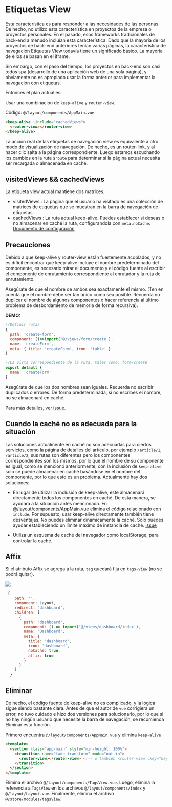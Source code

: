 # Etiquetas View

Esta característica es para responder a las necesidades de las personas. De hecho, no utilizo esta característica en proyectos de la empresa o proyectos personales. En el pasado, esos frameworks tradicionales de back-end a menudo incluían esta característica. Dado que la mayoría de los proyectos de back-end anteriores tenían varias páginas, la característica de navegación Etiquetas View todavía tiene un significado básico. La mayoría de ellos se basan en el iframe.

Sin embargo, con el paso del tiempo, los proyectos en back-end son casi todos spa (desarrollo de una aplicación web de una sola página), y obviamente no es apropiado usar la forma anterior para implementar la navegación con etiquetas.

Entonces el plan actual es:

Usar una combinación de `keep-alive` y `router-view`.

Código: `@/layout/components/AppMain.vue`

```html
<keep-alive :include="cachedViews">
  <router-view></router-view>
</keep-alive>
```

La acción real de las etiquetas de navegación view es equivalente a otro modo de visualización de navegación. De hecho, es un router-link, y al hacer clic salta a la página correspondiente. Luego estamos escuchando los cambios en la ruta `$route` para determinar si la página actual necesita ser recargada o almacenada en caché.

## visitedViews && cachedViews

La etiqueta view actual mantiene dos matrices.

- visitedViews : La página que el usuario ha visitado es una colección de matrices de etiquetas que se muestran en la barra de navegación de etiquetas.
- cachedViews : La ruta actual keep-alive. Puedes establecer si deseas o no almacenar en caché la ruta, configurandola con `meta.noCache`. [Documento de configuración](router-and-nav.md)

## Precauciones

Debido a que keep-alive y router-view están fuertemente acoplados, y no es difícil encontrar que keep-alive incluye el nombre predeterminado del componente, es necesario mirar el documento y el código fuente al escribir el componente de enrutamiento correspondiente al enrutador y la ruta de enrutamiento.

Asegúrate de que el nombre de ambos sea exactamente el mismo. (Ten en cuenta que el nombre debe ser tan único como sea posible. Recuerda no duplicar el nombre de algunos componentes o hacer referencia al último problema de desbordamiento de memoria de forma recursiva).

**DEMO:**

```js
//Definir rutas
{
  path: 'create-form',
  component: ()=>import('@/views/form/create'),
  name: 'createForm',
  meta: { title: 'createForm', icon: 'table' }
}
```

```js
//La vista correspondiente de la ruta. tales como: form/create
export default {
  name: 'createForm'
}
```

Asegúrate de que los dos nombres sean iguales. Recuerda no escribir duplicados o errores. De forma predeterminada, si no escribes el nombre, no se almacenará en caché.

Para más detalles, ver [issue](https://github.com/vuejs/vue/issues/6938#issuecomment-345728620).

## Cuando la caché no es adecuada para la situación

Las soluciones actualmente en caché no son adecuadas para ciertos servicios, como la página de detalles del artículo, por ejemplo `/article/1`, `/article/2`, sus rutas son diferentes pero los componentes correspondientes son los mismos, por lo que el nombre de su componente es igual, como se mencionó anteriormente, con la inclusión de `keep-alive` solo se puede almacenar en caché basándose en el nombre del componente, por lo que esto es un problema. Actualmente hay dos soluciones:

- En lugar de utilizar la inclusión de keep-alive, este almacenará directamente todos los componentes en caché. De esta manera, se ayudara a la situación antes mencionada.
  En [@/layout/components/AppMain.vue](https://github.com/PanJiaChen/vue-element-admin/blob/master/src/layout/components/AppMain.vue) elimina el código relacionado con `include`. Por supuesto, usar keep-alive directamente también tiene desventajas. No puedes eliminar dinámicamente la caché. Solo puedes ayudar estableciendo un límite máximo de instancia de caché.
  [issue](https://github.com/vuejs/vue/issues/6509)

- Utiliza un esquema de caché del navegador como localStorage, para controlar la caché.

## Affix <Badge text="v3.10.0+"/>

Si el atributo Affix se agrega a la ruta, `tag` quedará fija en `tags-view` (no se podrá quitar).

![](https://user-images.githubusercontent.com/8121621/52840303-cd5c9280-3133-11e9-928f-e2825eaab51b.png)

```js {14}
 {
    path: '',
    component: Layout,
    redirect: 'dashboard',
    children: [
      {
        path: 'dashboard',
        component: () => import('@/views/dashboard/index'),
        name: 'Dashboard',
        meta: {
          title: 'dashboard',
          icon: 'dashboard',
          noCache: true,
          affix: true
        }
      }
    ]
  }
```

## Eliminar

De hecho, el [código fuente](<(https://github.com/vuejs/vue/blob/dev/src/core/components/keep-alive.js)>) de keep-alive no es complicado, y la lógica sigue siendo bastante clara. Antes de que el autor de `vue` corrigiera un error, no tuvo cuidado e hizo dos versiones para solucionarlo, por lo que si no hay ningún usuario que necesite la barra de navegación, se recomienda Eliminar esta función.

Primero encuentra
`@/layout/components/AppMain.vue` y elimina `keep-alive`

```html
<template>
  <section class="app-main" style="min-height: 100%">
    <transition name="fade-transform" mode="out-in">
      <router-view></router-view> <!-- o también <router-view :key="key"/> -->
    </transition>
  </section>
</template>
```

Elimina el archivo `@/layout/components/TagsView.vue`. Luego, elimina la referencia a `TagsView` en los archivos `@/layout/components/index` y `@/layout/Layout.vue`. Finalmente, elimina el archivo `@/store/modules/tagsView`.
